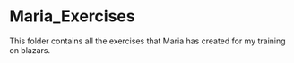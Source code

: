 # Maria_Exercises
This folder contains all the exercises that Maria has created for my training on blazars.
